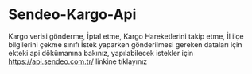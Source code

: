 # Sendeo-Kargo-Api
Kargo verisi gönderme, İptal etme, Kargo Hareketlerini takip etme, İl ilçe bilgilerini çekme sınıfı
İstek yaparken gönderilmesi gereken dataları için ekteki api dökümanına bakınız, yapılabilecek istekler için https://api.sendeo.com.tr/ linkine tıklayınız
